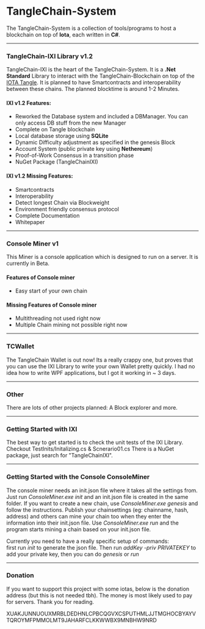 # TangleChain-System

The TangleChain-System is a collection of tools/programs to host a blockchain on top of **Iota**, each written in **C#**.

___________________________________________________


### TangleChain-IXI Library v1.2

TangleChain-IXI is the heart of the TangleChain-System. It is a **.Net Standard** Library to interact with the TangleChain-Blockchain on top of the [IOTA Tangle](https://github.com/iotaledger). It is planned to have Smartcontracts and interoperability between these chains. The planned blocktime is around 1-2 Minutes.



#### IXI v1.2 Features:

- Reworked the Database system and included a DBManager. You can only access DB stuff from the new Manager
- Complete on Tangle blockchain
- Local database storage using **SQLite**
- Dynamic Difficulty adjustment as specified in the genesis Block
- Account System (public private key using **Nethereum**)
- Proof-of-Work Consensus in a transition phase
- NuGet Package (TangleChainIXI)


#### IXI v1.2 Missing Features:

- Smartcontracts
- Interoperability
- Detect longest Chain via Blockweight
- Environment friendly consensus protocol
- Complete Documentation
- Whitepaper

___________________________________________________

### Console Miner v1

This Miner is a console application which is designed to run on a server. It is currently in Beta.

#### Features of Console miner

- Easy start of your own chain

#### Missing Features of Console miner

- Multithreading not used right now
- Multiple Chain mining not possible right now

___________________________________________________

### TCWallet

The TangleChain Wallet is out now! Its a really crappy one, but proves that you can use the IXI Library to write your own Wallet pretty quickly.
I had no idea how to write WPF applications, but I got it working in ~ 3 days.

___________________________________________________

### Other

There are lots of other projects planned: A Block explorer and more.

___________________________________________________


### Getting Started with IXI

The best way to get started is to check the unit tests of the IXI Library. Checkout  TestInits/Initalizing.cs  & Scnerario01.cs
There is a NuGet package, just search for "TangleChainIXI".


___________________________________________________


### Getting Started with the Console ConsoleMiner

The console miner needs an init.json file where it takes all the settings from. Just run *ConsoleMiner.exe init* and an init.json file is created in the same folder.
If you want to create a new chain, use *ConsoleMiner.exe genesis* and follow the instructions. Publish your chainsettings (eg: chainname, hash, address) and others can mine your chain too when they enter the information into their init.json file.
Use *ConsoleMiner.exe run* and the program starts mining a chain based on your init.json file.

Currently you need to have a really specific setup of commands:  
first run *init* to generate the json file. Then run *addKey -priv PRIVATEKEY* to add your private key, then you can do *genesis* or *run*

___________________________________________________

### Donation

If you want to support this project with some iotas, below is the donation address (but this is not needed tbh). The money is most likely used to pay for servers. Thank you for reading.  

XUAKJUNNUOUXMRBLDEDHNLCPBCQGVXCSPUTHMLJJTMGHOCBYAYVTQROYMFPMMOLMT9JAHARFCLKKWWBX9MNBHW9NRD
